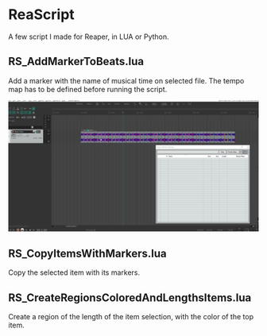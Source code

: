 # ReaScript
A few script I made for Reaper, in LUA or Python.

## RS_AddMarkerToBeats.lua

Add a marker with the name of musical time on selected file. The tempo map has to be defined before running the script. 

![](add_markers.gif)

## RS_CopyItemsWithMarkers.lua

Copy the selected item with its markers. 

## RS_CreateRegionsColoredAndLengthsItems.lua

Create a region of the length of the item selection, with the color of the top item. 
